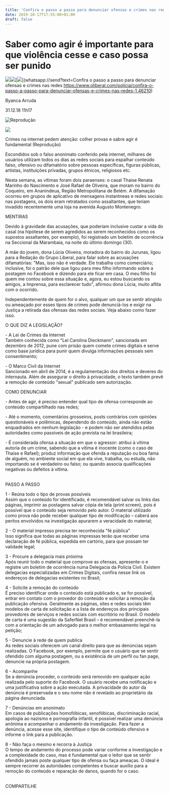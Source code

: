 ```yaml
---
title: 'Confira o passo a passo para denunciar ofensas e crimes nas redes'
date: 2019-10-17T17:55:00+01:00
draft: false
---
```


Saber como agir é importante para que violência cesse e caso possa ser punido
=============================================================================

[![](https://www.oliberal.com/img/ol-face.png)](https://www.facebook.com/sharer/sharer.php?u=https://www.oliberal.com/policia/confira-o-passo-a-passo-para-denunciar-ofensas-e-crimes-nas-redes-1.46210)[![](https://www.oliberal.com/img/ol-twitter.png)](https://twitter.com/intent/tweet?text=Confira%20o%20passo%20a%20passo%20para%20denunciar%20ofensas%20e%20crimes%20nas%20redes&url=https://www.oliberal.com/policia/confira-o-passo-a-passo-para-denunciar-ofensas-e-crimes-nas-redes-1.46210)[![](https://www.oliberal.com/img/ol-whats.png)](whatsapp://send?text=Confira o passo a passo para denunciar ofensas e crimes nas redes https://www.oliberal.com/policia/confira-o-passo-a-passo-para-denunciar-ofensas-e-crimes-nas-redes-1.46210)

Byanca Arruda

31.12.18 11h17

![Reprodução](https://www.oliberal.com/image/contentid/policy:1.5167:1542840854/celulares.jpg?f=2x1&$p$f=f74637f&w=750&$w=a1569b8 "Reprodução")

![](https://www.oliberal.com/img/ic-fonte.png)

Crimes na internet pedem atenção: colher provas e sabre agir é fundamental (Reprodução)

Escondidos sob o falso anonimato conferido pela internet, milhares de usuários utilizam todos os dias as redes sociais para espalhar conteúdo falso, ofensivo ou difamatório sobre pessoas específicas, figuras públicas, artistas, instituições privadas, grupos étnicos, religiosos etc.  
  
Nesta semana, as vítimas foram dois paraenses: o casal Thaise Renata Marinho do Nascimento e José Rafael de Oliveira, que moram no bairro do Coqueiro, em Ananindeua, Região Metropolitana de Belém. A difamação ocorreu em grupos de aplicativo de mensagens instantneas e redes sociais: nas postagens, os dois eram retratados como assaltantes, que teriam invadido recentemente uma loja na avenida Augusto Montenegro.  
  
MENTIRAS  
  
Devido à gravidade das acusações, que poderiam inclusive custar a vida do casal (na hipótese de serem agredidos ao serem reconhecidos como os supostos assaltantes, por exemplo), foi registrado um boletim de ocorrência na Seccional da Marambaia, na noite do último domingo (30).  
  
A mãe do jovem, dona Lúcia Oliveira, moradora do bairro do Jurunas, ligou para a Redação do Grupo Liberal, para falar sobre as acusações difamatórias: "Mas, isso não é verdade. Ele trabalha como comerciário; inclusive, foi o patrão dele que ligou para meu filho informando sobre a postagem no Facebook e dizendo para ele ficar em casa. O meu filho foi quem me contou sobre essa situação e, agora, eu estou buscando os amigos, a Imprensa, para esclarecer tudo", afirmou dona Lúcia, muito aflita com o ocorrido.  
  
Independentemente de quem for o alvo, qualquer um que se sentir atingido ou ameaçado por esses tipos de crimes pode denunciá-los e exigir na Justiça a retirada das ofensas das redes sociais. Veja abaixo como fazer isso.  
  
  
O QUE DIZ A LEGISLAÇÃO?  
  
\- A Lei de Crimes da Internet  
Também conhecida como "Lei Carolina Dieckmann", sancionada em dezembro de 2012, pune com prisão quem comete crimes digitais e serve como base jurídica para punir quem divulga informações pessoais sem consentimento;  
  
\- O Marco Civil da Internet  
Sancionado em abril de 2014, é a regulamentação dos direitos e deveres do internauta. Além de assegurar o direito à privacidade, o texto também prevê a remoção de conteúdo "sexual" publicado sem autorização. 

  
COMO DENUNCIAR  
  
\- Antes de agir, é preciso entender qual tipo de ofensa corresponde ao conteúdo compartilhado nas redes;   
  
\- Até o momento, comentários grosseiros, posts contrários com opiniões questionáveis e polêmicas, dependendo do conteúdo, ainda não estão enquadrados em nenhum legislação - e podem não ser atendidos pelas autoridades como passíveis de ação prevista na lei brasileira;   
  
\- É considerada ofensa a situação em que o agressor: atribui à vítima autoria de um crime, sabendo que a vítima é inocente (como o caso de Thaise e Rafael); produz informação que ofenda a reputação ou boa fama de alguém, no ambiente social em que ela vive, trabalha, ou estuda, não importando se é verdadeiro ou falso; ou quando associa qualificações negativas ou defeitos à vítima.  
 

PASSO A PASSO 

  
1 - Reúna todo o tipo de provas possíveis   
Assim que o conteúdo for identificado, é recomendável salvar os links das páginas, imprimir as postagens salvar cópia de tela (print screen), pois é possível que o conteúdo seja removido pelo autor. O material utilizado como prova não pode receber qualquer tipo de modificação – caberá aos peritos envolvidos na investigação apurarem a veracidade do material;  
  
2 - O material impresso precisa ter reconhecida "fé pública"  
Isso significa que todas as páginas impressas terão que receber uma declaração de fé pública, expedida em cartório, para que possam ter validade legal;  
  
3 - Procure a delegacia mais próxima  
Após reunir todo o material que comprove as ofensas, apresente-o e registre um boletim de ocorrência numa Delegacia da Polícia Civil. Existem delegacias especializadas em Crimes Digitais, confira nesse link os endereços de delegacias existentes no Brasil;  
  
4 - Solicite a remoção do conteúdo  
É preciso identificar onde o conteúdo está publicado e, se for possível, entrar em contato com o provedor do conteúdo e solicitar a remoção da publicação ofensiva. Geralmente as páginas, sites e redes sociais têm modelos de carta de solicitação e a lista de endereços dos principais provedores de serviços e redes sociais com escritório no Brasil. O modelo de carta é uma sugestão da SaferNet Brasil – é recomendável preenchê-la com a orientação de um advogado para o melhor embasamento legal na petição;  
  
5 - Denuncie à rede de quem publica  
As redes sociais oferecem um canal direito para que as denúncias sejam realizadas. O Facebook, por exemplo, permite que o usuário que se sentir ofendido com alguma postagem, ou a existência de um perfil ou fan page, denuncie na própria postagem.  
  
6 - Acompanhe  
Se a denúncia proceder, o conteúdo será removido em qualquer ação realizada pelo suporte do Facebook. O usuário recebe uma notificação e uma justificativa sobre a ação executada. A privacidade do autor da denúncia é preservada e o seu nome não é revelado ao proprietário da página denunciada.  
  
7 - Denúncias em anonimato  
Em casos de publicações homofóbicas, xenofóbicas, discriminação racial, apologia ao nazismo e pornografia infantil, é possível realizar uma denúncia anônima e acompanhar o andamento da investigação. Para fazer a denúncia, acesse esse site, identifique o tipo de conteúdo ofensivo e informe o link para a publicação.  
  
8 - Não faça o mesmo e recorra à Justiça  
O tempo de andamento do processo pode variar conforme a investigação e a complexidade do caso, mas é fundamental que o leitor que se sentir ofendido jamais poste qualquer tipo de ofensa ou faça ameaças. O ideal é sempre recorrer às autoridades competentes e buscar auxílio para a remoção do conteúdo e reparação de danos, quando for o caso.  
 

COMPARTILHE